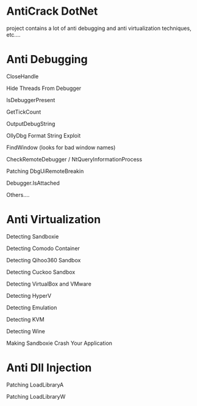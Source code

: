 # AntiCrack DotNet
project contains a lot of anti debugging and anti virtualization techniques, etc....
# Anti Debugging
CloseHandle

Hide Threads From Debugger

IsDebuggerPresent

GetTickCount

OutputDebugString

OllyDbg Format String Exploit

FindWindow (looks for bad window names)

CheckRemoteDebugger / NtQueryInformationProcess

Patching DbgUiRemoteBreakin

Debugger.IsAttached

Others....
# Anti Virtualization
Detecting Sandboxie

Detecting Comodo Container

Detecting Qihoo360 Sandbox

Detecting Cuckoo Sandbox

Detecting VirtualBox and VMware

Detecting HyperV

Detecting Emulation

Detecting KVM

Detecting Wine

Making Sandboxie Crash Your Application
# Anti Dll Injection
Patching LoadLibraryA

Patching LoadLibraryW
